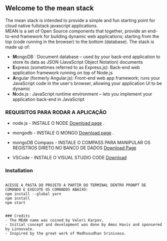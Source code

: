 ## Welcome to the mean stack

The mean stack is intended to provide a simple and fun starting point for cloud native fullstack javascript applications.   
MEAN is a set of Open Source components that together, provide an end-to-end framework for building dynamic web applications; starting from the top (code running in the browser) to the bottom (database). The stack is made up of:

- **M**ongoDB : Document database – used by your back-end application to store its data as JSON (JavaScript Object Notation) documents
- **E**xpress (sometimes referred to as Express.js): Back-end web application framework running on top of Node.js
- **A**ngular (formerly Angular.js): Front-end web app framework; runs your JavaScript code in the user's browser, allowing your application UI to be dynamic
- **N**ode.js : JavaScript runtime environment – lets you implement your application back-end in JavaScript

### REQUISITOS PARA RODAR A APLICAÇÃO

* node.js - INSTALE O NODE [Download page](https://nodejs.org/en/download/) .  
 
* mongodb - INSTALE O MONGO [Download page](https://www.mongodb.com/download-center/community) . 
 
* mongoDB Compass - INSTALE O COMPASS PARA MANIPULAR OS REGISTROS DIRETO NO BANCO DE DADOS [Download Page](https://www.mongodb.com/try/download/compass)

* VSCode - INSTALE O VISUAL STUDIO CODE [Download](https://code.visualstudio.com/download)
### Installation 
``` 
 
ACESSE A PASTA DO PROJETO A PARTIR DO TERMINAL DENTRO PRONPT DE COMANDO E EXECUTE OS COMANDOS ABAIXO:
npm install --global yarn 
npm install
npm start


```
```
### Credits 
- The MEAN name was coined by Valeri Karpov.
- Initial concept and development was done by Amos Haviv and sponsered by Linnovate.
- Inspired by the great work of Madhusudhan Srinivasa.
